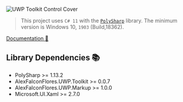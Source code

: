 ﻿![UWP Toolkit Control Cover](https://i.imgur.com/sGRHwHS.png)

> This project uses `C# 11` with the [`PolySharp`](https://github.com/Sergio0694/PolySharp/tree/main) library. The minimum version is Windows 10, `1903` (Build,18362).

[Documentation 📖](https://github.com/alexfalconflores/uwp-toolkit-controls)

## Library Dependencies 📚
- PolySharp >= 1.13.2
- AlexFalconFlores.UWP.Toolkit >= 0.0.7
- AlexFalconFlores.UWP.Markup >= 1.0.0
- Microsoft.UI.Xaml >= 2.7.0